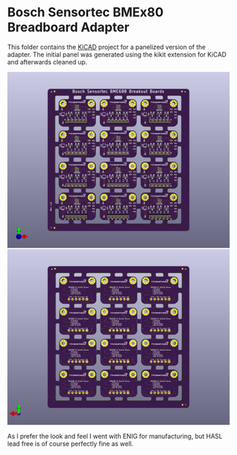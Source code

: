 # Bosch Sensortec BMEx80 Breadboard Adapter

This folder contains the [KiCAD](https://www.kicad.org/) project for a panelized version of the adapter.
The initial panel was generated using the kikit extension for KiCAD and afterwards cleaned up.

![Panel 3D front](../images/BME688_Breakout_Board_Panel_front.png)
![Panel 3D back](../images/BME688_Breakout_Board_Panel_back.png)

As I prefer the look and feel I went with ENIG for manufacturing, but HASL lead free is of course perfectly fine as well.
